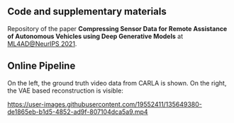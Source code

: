 ## Code and supplementary materials

Repository of the paper **Compressing Sensor Data for Remote Assistance of Autonomous Vehicles using Deep Generative Models** at [ML4AD@NeurIPS 2021](https://ml4ad.github.io/).

## Online Pipeline

On the left, the ground truth video data from CARLA is shown. On the right, the VAE based reconstruction is visible:

https://user-images.githubusercontent.com/19552411/135649380-de1865eb-b1d5-4852-ad9f-807104dca5a9.mp4

